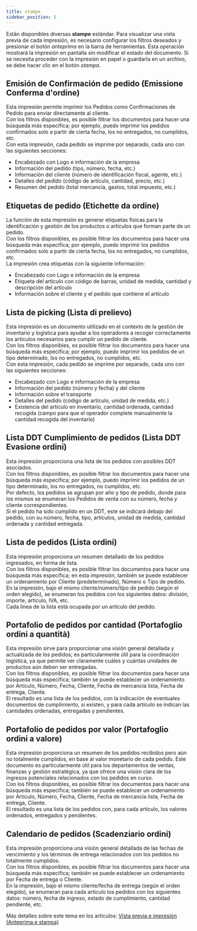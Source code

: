 ```yaml
---
title: stampe
sidebar_position: 5
---
```


Están disponibles diversas **stampe** estándar. Para visualizar una vista previa de cada impresión, es necesario configurar los filtros deseados y presionar el botón *anteprima* en la barra de herramientas. Esta operación mostrará la impresión en pantalla sin modificar el estado del documento. Si se necesita proceder con la impresión en papel o guardarla en un archivo, se debe hacer clic en el botón *stampa*.

## Emisión de Confirmación de pedido (Emissione Conferma d'ordine)

Esta impresión permite imprimir los Pedidos como Confirmaciones de Pedido para enviar directamente al cliente.  
Con los filtros disponibles, es posible filtrar los documentos para hacer una búsqueda más específica; por ejemplo, puedo imprimir los pedidos confirmados solo a partir de cierta fecha, los no entregados, no cumplidos, etc.  
Con esta impresión, cada pedido se imprime por separado, cada uno con las siguientes secciones:  
- Encabezado con Logo e información de la empresa  
- Información del pedido (tipo, número, fecha, etc.)  
- Información del cliente (número de identificación fiscal, agente, etc.)  
- Detalles del pedido (código de artículo, cantidad, precio, etc.)  
- Resumen del pedido (total mercancía, gastos, total impuesto, etc.)  

## Etiquetas de pedido (Etichette da ordine)

La función de esta impresión es generar etiquetas físicas para la identificación y gestión de los productos o artículos que forman parte de un pedido.  
Con los filtros disponibles, es posible filtrar los documentos para hacer una búsqueda más específica; por ejemplo, puedo imprimir los pedidos confirmados solo a partir de cierta fecha, los no entregados, no cumplidos, etc.  
La impresión crea etiquetas con la siguiente información:  
- Encabezado con Logo e información de la empresa  
- Etiqueta del artículo con código de barras, unidad de medida, cantidad y descripción del artículo  
- Información sobre el cliente y el pedido que contiene el artículo  

## Lista de picking (Lista di prelievo)

Esta impresión es un documento utilizado en el contexto de la gestión de inventario y logística para ayudar a los operadores a recoger correctamente los artículos necesarios para cumplir un pedido de cliente.  
Con los filtros disponibles, es posible filtrar los documentos para hacer una búsqueda más específica; por ejemplo, puedo imprimir los pedidos de un tipo determinado, los no entregados, no cumplidos, etc.  
Con esta impresión, cada pedido se imprime por separado, cada uno con las siguientes secciones:  
- Encabezado con Logo e información de la empresa  
- Información del pedido (número y fecha) y del cliente  
- Información sobre el transporte  
- Detalles del pedido (código de artículo, unidad de medida, etc.)  
- Existencia del artículo en inventario, cantidad ordenada, cantidad recogida (campo para que el operador complete manualmente la cantidad recogida del inventario)  

## Lista DDT Cumplimiento de pedidos (Lista DDT Evasione ordini)

Esta impresión proporciona una lista de los pedidos con posibles DDT asociados.  
Con los filtros disponibles, es posible filtrar los documentos para hacer una búsqueda más específica; por ejemplo, puedo imprimir los pedidos de un tipo determinado, los no entregados, no cumplidos, etc.  
Por defecto, los pedidos se agrupan por año y tipo de pedido, donde para los mismos se enumeran los Pedidos de venta con su número, fecha y cliente correspondientes.  
Si el pedido ha sido cumplido en un DDT, este se indicará debajo del pedido, con su número, fecha, tipo, artículos, unidad de medida, cantidad ordenada y cantidad entregada.  

## Lista de pedidos (Lista ordini)

Esta impresión proporciona un resumen detallado de los pedidos ingresados, en forma de lista.  
Con los filtros disponibles, es posible filtrar los documentos para hacer una búsqueda más específica; en esta impresión, también se puede establecer un ordenamiento por Cliente (predeterminado), Número o Tipo de pedido.  
En la impresión, bajo el mismo cliente/número/tipo de pedido (según el orden elegido), se enumeran los pedidos con los siguientes datos: división, importe, artículo, IVA, etc.  
Cada línea de la lista está ocupada por un artículo del pedido.  

## Portafolio de pedidos por cantidad (Portafoglio ordini a quantità)

Esta impresión sirve para proporcionar una visión general detallada y actualizada de los pedidos; es particularmente útil para la coordinación logística, ya que permite ver claramente cuáles y cuántas unidades de productos aún deben ser entregadas.  
Con los filtros disponibles, es posible filtrar los documentos para hacer una búsqueda más específica; también se puede establecer un ordenamiento por Artículo, Número, Fecha, Cliente, Fecha de mercancía lista, Fecha de entrega, Cliente.  
El resultado es una lista de los pedidos, con la indicación de eventuales documentos de cumplimiento, si existen, y para cada artículo se indican las cantidades ordenadas, entregadas y pendientes.  

## Portafolio de pedidos por valor (Portafoglio ordini a valore)

Esta impresión proporciona un resumen de los pedidos recibidos pero aún no totalmente cumplidos, en base al valor monetario de cada pedido. Este documento es particularmente útil para los departamentos de ventas, finanzas y gestión estratégica, ya que ofrece una visión clara de los ingresos potenciales relacionados con los pedidos en curso.  
Con los filtros disponibles, es posible filtrar los documentos para hacer una búsqueda más específica; también se puede establecer un ordenamiento por Artículo, Número, Fecha, Cliente, Fecha de mercancía lista, Fecha de entrega, Cliente.  
El resultado es una lista de los pedidos con, para cada artículo, los valores ordenados, entregados y pendientes.  

## Calendario de pedidos (Scadenziario ordini)

Esta impresión proporciona una visión general detallada de las fechas de vencimiento y los términos de entrega relacionados con los pedidos no totalmente cumplidos.  
Con los filtros disponibles, es posible filtrar los documentos para hacer una búsqueda más específica; también se puede establecer un ordenamiento por Fecha de entrega o Cliente.  
En la impresión, bajo el mismo cliente/fecha de entrega (según el orden elegido), se enumeran para cada artículo los pedidos con los siguientes datos: número, fecha de ingreso, estado de cumplimiento, cantidad pendiente, etc.  

Más detalles sobre este tema en los artículos: [Vista previa e impresión (Anteprima e stampa)](/docs/guide/common/operations-with-data/reports)